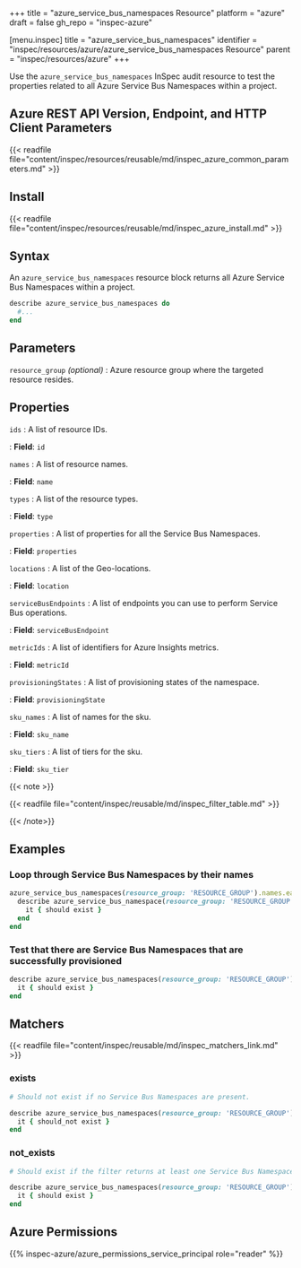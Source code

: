 +++
title = "azure_service_bus_namespaces Resource"
platform = "azure"
draft = false
gh_repo = "inspec-azure"

[menu.inspec]
title = "azure_service_bus_namespaces"
identifier = "inspec/resources/azure/azure_service_bus_namespaces Resource"
parent = "inspec/resources/azure"
+++

Use the `azure_service_bus_namespaces` InSpec audit resource to test the properties related to all Azure Service Bus Namespaces within a project.

## Azure REST API Version, Endpoint, and HTTP Client Parameters

{{< readfile file="content/inspec/resources/reusable/md/inspec_azure_common_parameters.md" >}}

## Install

{{< readfile file="content/inspec/resources/reusable/md/inspec_azure_install.md" >}}

## Syntax

An `azure_service_bus_namespaces` resource block returns all Azure Service Bus Namespaces within a project.

```ruby
describe azure_service_bus_namespaces do
  #...
end
```

## Parameters

`resource_group` _(optional)_
: Azure resource group where the targeted resource resides.

## Properties

`ids`
: A list of resource IDs.

: **Field**: `id`

`names`
: A list of resource names.

: **Field**: `name`

`types`
: A list of the resource types.

: **Field**: `type`

`properties`
: A list of properties for all the Service Bus Namespaces.

: **Field**: `properties`

`locations`
: A list of the Geo-locations.

: **Field**: `location`

`serviceBusEndpoints`
: A list of endpoints you can use to perform Service Bus operations.

: **Field**: `serviceBusEndpoint`

`metricIds`
: A list of identifiers for Azure Insights metrics.

: **Field**: `metricId`

`provisioningStates`
: A list of provisioning states of the namespace.

: **Field**: `provisioningState`

`sku_names`
: A list of names for the sku.

: **Field**: `sku_name`

`sku_tiers`
: A list of tiers for the sku.

: **Field**: `sku_tier`

{{< note >}}

{{< readfile file="content/inspec/reusable/md/inspec_filter_table.md" >}}

{{< /note>}}

## Examples

### Loop through Service Bus Namespaces by their names

```ruby
azure_service_bus_namespaces(resource_group: 'RESOURCE_GROUP').names.each do |name|
  describe azure_service_bus_namespace(resource_group: 'RESOURCE_GROUP', name: name) do
    it { should exist }
  end
end
```

### Test that there are Service Bus Namespaces that are successfully provisioned

```ruby
describe azure_service_bus_namespaces(resource_group: 'RESOURCE_GROUP').where(provisioningState: 'Succeeded') do
  it { should exist }
end
```

## Matchers

{{< readfile file="content/inspec/reusable/md/inspec_matchers_link.md" >}}

### exists

```ruby
# Should not exist if no Service Bus Namespaces are present.

describe azure_service_bus_namespaces(resource_group: 'RESOURCE_GROUP') do
  it { should_not exist }
end
```

### not_exists

```ruby
# Should exist if the filter returns at least one Service Bus Namespaces.

describe azure_service_bus_namespaces(resource_group: 'RESOURCE_GROUP') do
  it { should exist }
end
```

## Azure Permissions

{{% inspec-azure/azure_permissions_service_principal role="reader" %}}
